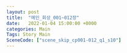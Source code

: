 ```yaml
---
layout: post
title:  "메인_회상_001~012장"
date:   2022-01-04 15:00:00 +0000
categories: Main
Tags: Story Main
SceneCode: ["scene_skip_cp001-012_q1_s10"]
---
```

